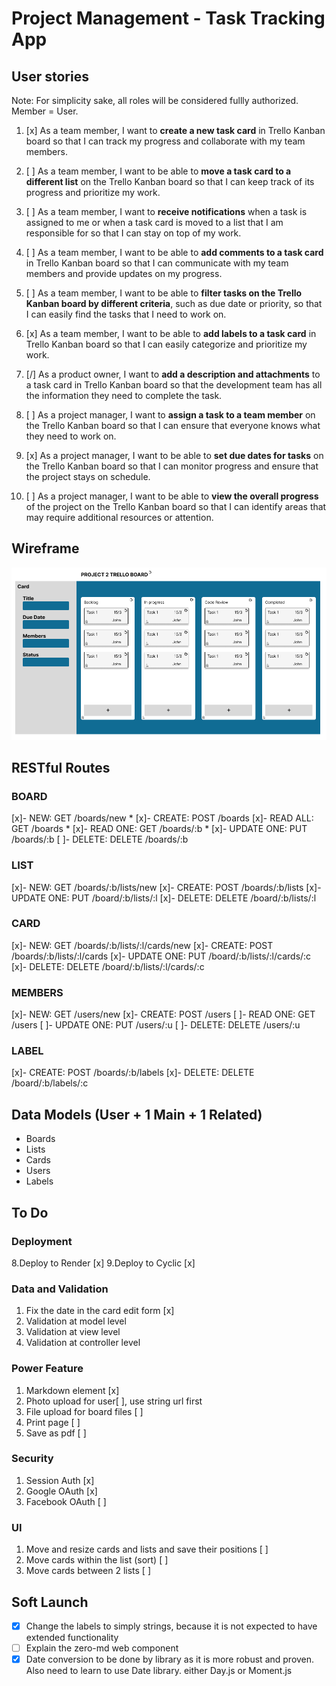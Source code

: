 # Project Management - Task Tracking App

## User stories
Note: For simplicity sake, all roles will be considered fullly authorized. Member = User.

1. [x] As a team member, I want to __create a new task card__ in Trello Kanban board so that I can track my progress and collaborate with my team members.

2. [ ] As a team member, I want to be able to __move a task card to a different list__ on the Trello Kanban board so that I can keep track of its progress and prioritize my work.

3. [ ] As a team member, I want to __receive notifications__ when a task is assigned to me or when a task card is moved to a list that I am responsible for so that I can stay on top of my work.

4. [ ] As a team member, I want to be able to __add comments to a task card__ in Trello Kanban board so that I can communicate with my team members and provide updates on my progress.

5. [ ] As a team member, I want to be able to __filter tasks on the Trello Kanban board by different criteria__, such as due date or priority, so that I can easily find the tasks that I need to work on.

6. [x] As a team member, I want to be able to __add labels to a task card__ in Trello Kanban board so that I can easily categorize and prioritize my work.

7. [/] As a product owner, I want to __add a description and attachments__ to a task card in Trello Kanban board so that the development team has all the information they need to complete the task.

8. [ ] As a project manager, I want to __assign a task to a team member__ on the Trello Kanban board so that I can ensure that everyone knows what they need to work on.

9. [x] As a project manager, I want to be able to __set due dates for tasks__ on the Trello Kanban board so that I can monitor progress and ensure that the project stays on schedule.

10. [ ] As a project manager, I want to be able to __view the overall progress__ of the project on the Trello Kanban board so that I can identify areas that may require additional resources or attention.

## Wireframe
![Trello](Trello.png)

## RESTful Routes
### BOARD ###
[x]- NEW: GET /boards/new *
[x]- CREATE: POST /boards
[x]- READ ALL: GET /boards *
[x]- READ ONE: GET /boards/:b *
[x]- UPDATE ONE: PUT /boards/:b
[ ]- DELETE: DELETE /boards/:b

### LIST ###
[x]- NEW: GET /boards/:b/lists/new
[x]- CREATE: POST /boards/:b/lists
[x]- UPDATE ONE: PUT /board/:b/lists/:l
[x]- DELETE: DELETE /board/:b/lists/:l

### CARD ###
[x]- NEW: GET /boards/:b/lists/:l/cards/new
[x]- CREATE: POST /boards/:b/lists/:l/cards
[x]- UPDATE ONE: PUT /board/:b/lists/:l/cards/:c
[x]- DELETE: DELETE /board/:b/lists/:l/cards/:c

### MEMBERS ###
[x]- NEW: GET /users/new
[x]- CREATE: POST /users
[ ]- READ ONE: GET /users
[ ]- UPDATE ONE: PUT /users/:u
[ ]- DELETE: DELETE /users/:u

### LABEL ###
[x]- CREATE: POST /boards/:b/labels
[x]- DELETE: DELETE /board/:b/labels/:c

## Data Models (User + 1 Main + 1 Related)
- Boards
- Lists
- Cards
- Users
- Labels


## To Do
### Deployment
8.Deploy to Render [x]
9.Deploy to Cyclic [x]

### Data and Validation
1. Fix the date in the card edit form [x]
2. Validation at model level
3. Validation at view level
4. Validation at controller level

### Power Feature
1. Markdown element [x]
2. Photo upload for user[ ], use string url first
3. File upload for board files [ ]
4. Print page [ ] 
5. Save as pdf [ ]

### Security
1. Session Auth [x]
2. Google OAuth [x]
3. Facebook OAuth [ ]

### UI
1. Move and resize cards and lists and save their positions [ ]
2. Move cards within the list (sort) [ ]
3. Move cards between 2 lists [ ]

## Soft Launch
- [x] Change the labels to simply strings, because it is not expected to have extended functionality
- [ ] Explain the zero-md web component
- [x] Date conversion to be done by library as it is more robust and proven. Also need to learn to use Date library. either Day.js or Moment.js